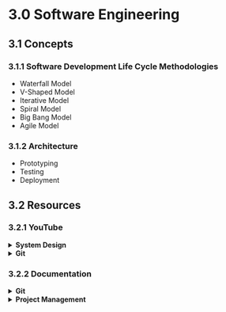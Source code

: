 # 3.0 Software Engineering

## 3.1 Concepts

### 3.1.1 Software Development Life Cycle Methodologies

- Waterfall Model
- V-Shaped Model
- Iterative Model
- Spiral Model
- Big Bang Model
- Agile Model

### 3.1.2 Architecture

- Prototyping
- Testing
- Deployment

## 3.2 Resources

### 3.2.1 YouTube

<details>
  <summary><strong>System Design</strong></summary>

1. [ ] [Basics of System Design](https://www.youtube.com/playlist?list=PLt4nG7RVVk1g_LutiJ8_LvE914rIE5z4u) ☆☆☆☆☆
1. [ ] [Grokking the System Design Interview](https://www.youtube.com/playlist?list=PL73KFetZlkJSZ9vTDSJ1swZhe6CIYkqTL) ☆☆☆☆☆
1. [ ] [System Design - Gaurav Sen](https://www.youtube.com/playlist?list=PLMCXHnjXnTnvo6alSjVkgxV-VH6EPyvoX) ☆☆☆☆☆
1. [ ] [System Design - Tejas Patel](https://www.youtube.com/playlist?list=PLtDbS11SJ-Dldyg4AuXtYbssjZJeYS6IR) ☆☆☆☆☆

</details>

<details>
  <summary><strong>Git</strong></summary>

1. [x] [Git & GitHub Tutorial for Beginners - The Net Ninja](https://www.youtube.com/watch?v=3RjQznt-8kE&list=PL4cUxeGkcC9goXbgTDQ0n_4TBzOO0ocPR) ★★★☆☆
1. [x] [Git Tutorials Playlist - thenewboston](https://www.youtube.com/watch?v=cEGIFZDyszA&list=PL6gx4Cwl9DGAKWClAD_iKpNC0bGHxGhcx) ★★★☆☆

</details>

### 3.2.2 Documentation

<details>
  <summary><strong>Git</strong></summary>

- [GitHub Guides](https://guides.github.com/)

</details>

<details>
  <summary><strong>Project Management</strong></summary>

1. [ ] [ClickUp](https://doc.clickup.com/d/h/1737m-7854/90c99197c14cdfb/1737m-1900507) ☆☆☆☆☆
1. [ ] [Trello 101](https://trello.com/guide/trello-101.html) ☆☆☆☆☆

</details>
